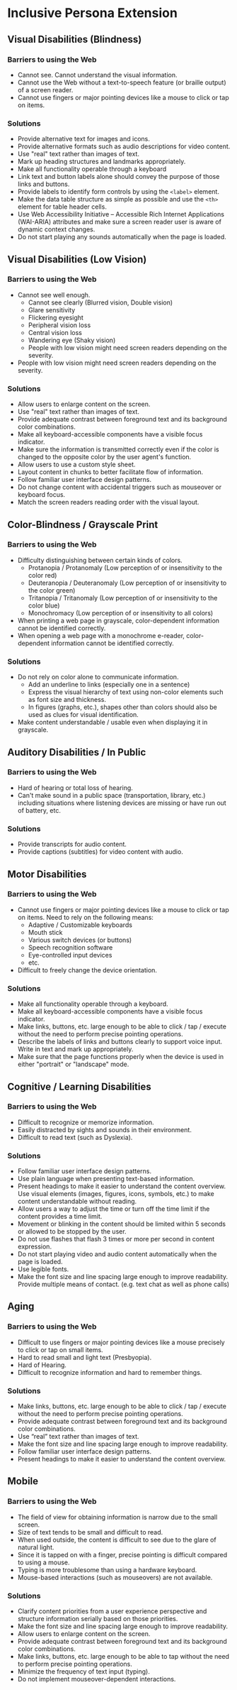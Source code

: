 # Inclusive Persona Extension

## Visual Disabilities (Blindness)

### Barriers to using the Web

* Cannot see. Cannot understand the visual information.
* Cannot use the Web without a text-to-speech feature (or braille output) of a screen reader.
* Cannot use fingers or major pointing devices like a mouse to click or tap on items.

### Solutions

* Provide alternative text for images and icons.
* Provide alternative formats such as audio descriptions for video content.
* Use "real" text rather than images of text.
* Mark up heading structures and landmarks appropriately.
* Make all functionality operable through a keyboard
* Link text and button labels alone should convey the purpose of those links and buttons.
* Provide labels to identify form controls by using the `<label>` element.
* Make the data table structure as simple as possible and use the `<th>` element for table header cells.
* Use Web Accessibility Initiative – Accessible Rich Internet Applications (WAI-ARIA) attributes and make sure a screen reader user is aware of dynamic context changes.
* Do not start playing any sounds automatically when the page is loaded.

## Visual Disabilities (Low Vision)

### Barriers to using the Web

* Cannot see well enough.
    * Cannot see clearly (Blurred vision, Double vision)
    * Glare sensitivity
    * Flickering eyesight
    * Peripheral vision loss
    * Central vision loss
    * Wandering eye (Shaky vision)
    * People with low vision might need screen readers depending on the severity.
* People with low vision might need screen readers depending on the severity.

### Solutions

* Allow users to enlarge content on the screen.
* Use "real" text rather than images of text.
* Provide adequate contrast between foreground text and its background color combinations.
* Make all keyboard-accessible components have a visible focus indicator.
* Make sure the information is transmitted correctly even if the color is changed to the opposite color by the user agent's function.
* Allow users to use a custom style sheet.
* Layout content in chunks to better facilitate flow of information.
* Follow familiar user interface design patterns.
* Do not change content with accidental triggers such as mouseover or keyboard focus.
* Match the screen readers reading order with the visual layout.

## Color-Blindness / Grayscale Print

### Barriers to using the Web

* Difficulty distinguishing between certain kinds of colors.
    * Protanopia / Protanomaly (Low perception of or insensitivity to the color red)
    * Deuteranopia / Deuteranomaly (Low perception of or insensitivity to the color green)
    * Tritanopia / Tritanomaly (Low perception of or insensitivity to the color blue)
    * Monochromacy (Low perception of or insensitivity to all colors)
* When printing a web page in grayscale, color-dependent information cannot be identified correctly.
* When opening a web page with a monochrome e-reader, color-dependent information cannot be identified correctly.

### Solutions

* Do not rely on color alone to communicate information.
    * Add an underline to links (especially one in a sentence)
    * Express the visual hierarchy of text using non-color elements such as font size and thickness.
    * In figures (graphs, etc.), shapes other than colors should also be used as clues for visual identification.
* Make content understandable / usable even when displaying it in grayscale.

## Auditory Disabilities / In Public

### Barriers to using the Web

* Hard of hearing or total loss of hearing.
* Can't make sound in  a public space (transportation, library, etc.) including situations where listening devices are missing or have run out of battery, etc.

### Solutions

* Provide transcripts for audio content.
* Provide captions (subtitles) for video content with audio.

## Motor Disabilities

### Barriers to using the Web

* Cannot use fingers or major pointing devices like a mouse to click or tap on items. Need to rely on the following means:
    - Adaptive / Customizable keyboards
    - Mouth stick
    - Various switch devices (or buttons)
    - Speech recognition software
    - Eye-controlled input devices
    - etc.
* Difficult to freely change the device orientation.

### Solutions

* Make all functionality operable through a keyboard.
* Make all keyboard-accessible components have a visible focus indicator.
* Make links, buttons, etc. large enough to be able to click / tap / execute without the need to perform precise pointing operations.
* Describe the labels of links and buttons clearly to support voice input. Write in text and mark up appropriately.
* Make sure that the page functions properly when the device is used in either "portrait" or "landscape" mode.

## Cognitive / Learning Disabilities

### Barriers to using the Web

* Difficult to recognize or memorize information.
* Easily distracted by sights and sounds in their environment.
* Difficult to read text (such as Dyslexia).

### Solutions

* Follow familiar user interface design patterns.
* Use plain language when presenting text-based information.
* Present headings to make it easier to understand the content overview. Use visual elements (images, figures, icons, symbols, etc.) to make content understandable without reading.
* Allow users a way to adjust the time or turn off the time limit if the content provides a time limit.
* Movement or blinking in the content should be limited within 5 seconds or allowed to be stopped by the user.
* Do not use flashes that flash 3 times or more per second in content expression.
* Do not start playing video and audio content automatically when the page is loaded.
* Use legible fonts.
* Make the font size and line spacing large enough to improve readability. Provide multiple means of contact. (e.g. text chat as well as phone calls)

## Aging

### Barriers to using the Web

* Difficult to use fingers or major pointing devices like a mouse precisely to click or tap on small items.
* Hard to read small and light text (Presbyopia).
* Hard of Hearing.
* Difficult to recognize information and hard to remember things.

### Solutions

* Make links, buttons, etc. large enough to be able to click / tap / execute without the need to perform precise pointing operations.
* Provide adequate contrast between foreground text and its background color combinations.
* Use “real” text rather than images of text.
* Make the font size and line spacing large enough to improve readability.
* Follow familiar user interface design patterns.
* Present headings to make it easier to understand the content overview.

## Mobile 

### Barriers to using the Web

* The field of view for obtaining information is narrow due to the small screen.
* Size of text tends to be small and difficult to read.
* When used outside, the content is difficult to see due to the glare of natural light.
* Since it is tapped on with a finger, precise pointing is difficult compared to using a mouse.
* Typing is more troublesome than using a hardware keyboard.
* Mouse-based interactions (such as mouseovers) are not available.

### Solutions

* Clarify content priorities from a user experience perspective and structure information serially based on those priorities.
* Make the font size and line spacing large enough to improve readability. 
* Allow users to enlarge content on the screen.
* Provide adequate contrast between foreground text and its background color combinations.
* Make links, buttons, etc. large enough to be able to tap without the need to perform precise pointing operations.
* Minimize the frequency of text input (typing).
* Do not implement mouseover-dependent interactions.
